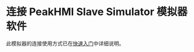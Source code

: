 # 连接 PeakHMI Slave Simulator 模拟器软件

此模拟器的连接使用方式已在[快速入门](../../../../../quick-start/quick-start.md)中详细说明。
